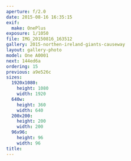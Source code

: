 ```yaml
---
aperture: f/2.0
date: 2015-08-16 16:35:15
exif:
  make: OnePlus
exposure: 1/1050
file: IMG_20150816_163512
gallery: 2015-northen-ireland-giants-causeway
layout: gallery-photo
model: One A0001
next: 144ed6a
ordering: 15
previous: a9e526c
sizes:
  1920x1080:
    height: 1080
    width: 1920
  640w:
    height: 360
    width: 640
  200x200:
    height: 200
    width: 200
  96x96:
    height: 96
    width: 96
title: 
---
```

